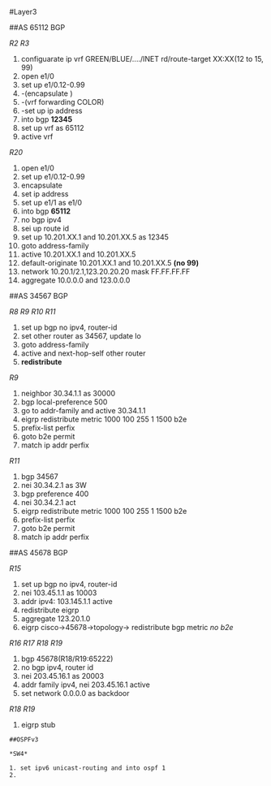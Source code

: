 #Layer3

##AS 65112 BGP

*R2 R3*

1. configuarate ip vrf GREEN/BLUE/..../INET rd/route-target XX:XX(12 to 15, 99)
2. open e1/0
3. set up e1/0.12-0.99 
4. -(encapsulate )
5. -(vrf forwarding COLOR)
6. -set up ip address
7. into bgp **12345**
8. set up vrf as 65112
9. active vrf

*R20*

1. open e1/0
2. set up e1/0.12-0.99
3. encapsulate
4. set ip address
5. set up e1/1 as e1/0
6. into bgp **65112**
7. no bgp ipv4
8. sei up route id
9. set up 10.201.XX.1 and 10.201.XX.5 as 12345
10. goto address-family
11. active 10.201.XX.1 and 10.201.XX.5
12. default-originate 10.201.XX.1 and 10.201.XX.5 **(no 99)**
13. network 10.20.1/2.1,123.20.20.20 mask FF.FF.FF.FF
14. aggregate 10.0.0.0 and 123.0.0.0


##AS 34567 BGP

*R8 R9 R10 R11*

1. set up bgp no ipv4, router-id
2. set other router as 34567, update lo
3. goto address-family
4. active and next-hop-self other router
5. **redistribute**


*R9*
1. neighbor 30.34.1.1 as 30000
2. bgp local-preference 500
3. go to addr-family and active 30.34.1.1
4. eigrp redistribute metric 1000 100 255 1 1500 b2e
5. prefix-list perfix
6. goto b2e permit
7. match ip addr perfix


*R11*
1. bgp 34567
2. nei 30.34.2.1 as 3W
3. bgp preference 400
4. nei 30.34.2.1 act
5. eigrp redistribute metric 1000 100 255 1 1500 b2e
6. prefix-list perfix
7. goto b2e permit
8. match ip addr perfix

##AS 45678 BGP

*R15*

1. set up bgp no ipv4, router-id
2. nei 103.45.1.1 as 10003
3. addr ipv4: 103.145.1.1 active
4. redistribute eigrp
5. aggregate 123.20.1.0
6. eigrp cisco->45678->topology-> redistribute bgp metric *no b2e*

*R16 R17 R18 R19*

1. bgp 45678(R18/R19:65222)
2. no bgp ipv4, router id
3. nei 203.45.16.1 as 20003
4. addr family ipv4, nei 203.45.16.1 active
5. set network 0.0.0.0 as backdoor

*R18 R19*

1. eigrp stub


```
##OSPFv3

*SW4*

1. set ipv6 unicast-routing and into ospf 1
2. 
```
